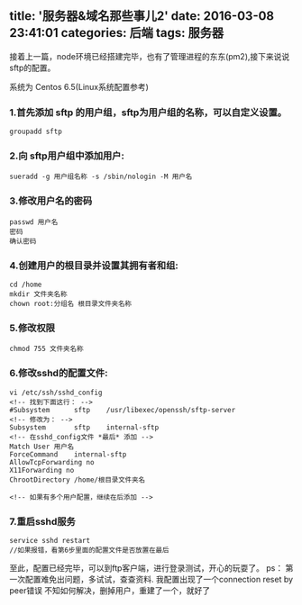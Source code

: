title: '服务器&域名那些事儿2'
date: 2016-03-08 23:41:01
categories: 后端
tags: 服务器
---
接着上一篇，node环境已经搭建完毕，也有了管理进程的东东(pm2),接下来说说 sftp的配置。
<!-- more -->
系统为 Centos 6.5(Linux系统配置参考)

### 1.首先添加 sftp 的用户组，sftp为用户组的名称，可以自定义设置。
	groupadd sftp
### 2.向 sftp用户组中添加用户:
	sueradd -g 用户组名称 -s /sbin/nologin -M 用户名
### 3.修改用户名的密码
	passwd 用户名
	密码
	确认密码
### 4.创建用户的根目录并设置其拥有者和组:
	cd /home
	mkdir 文件夹名称
	chown root:分组名 根目录文件夹名称
### 5.修改权限
	chmod 755 文件夹名称
### 6.修改sshd的配置文件:
	vi /etc/ssh/sshd_config
	<!-- 找到下面这行： -->
	#Subsystem      sftp    /usr/libexec/openssh/sftp-server  
	<!-- 修改为： -->
	Subsystem       sftp    internal-sftp
	<!-- 在sshd_config文件 *最后* 添加 -->
	Match User 用户名   
	ForceCommand    internal-sftp  
	AllowTcpForwarding no  
	X11Forwarding no  
	ChrootDirectory /home/根目录文件夹名

	<!-- 如果有多个用户配置，继续在后添加 -->

### 7.重启sshd服务
	service sshd restart  
	//如果报错，看第6步里面的配置文件是否放置在最后

至此，配置已经完毕，可以到ftp客户端，进行登录测试，开心的玩耍了。
ps： 第一次配置难免出问题，多试试，查查资料.
	我配置出现了一个connection reset by peer错误
	不知如何解决，删掉用户，重建了一个，就好了
